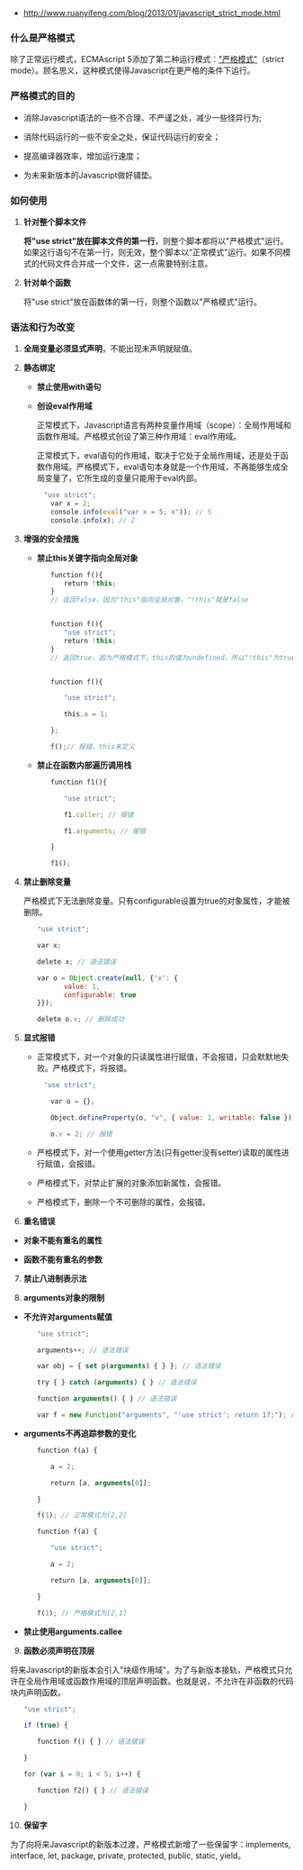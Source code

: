 - http://www.ruanyifeng.com/blog/2013/01/javascript_strict_mode.html

### 什么是严格模式

除了正常运行模式，ECMAscript 5添加了第二种运行模式：["严格模式"](https://developer.mozilla.org/en-US/docs/JavaScript/Reference/Functions_and_function_scope/Strict_mode)（strict mode）。顾名思义，这种模式使得Javascript在更严格的条件下运行。



### 严格模式的目的

- 消除Javascript语法的一些不合理、不严谨之处，减少一些怪异行为;

- 消除代码运行的一些不安全之处，保证代码运行的安全；

- 提高编译器效率，增加运行速度；

- 为未来新版本的Javascript做好铺垫。



### 如何使用

1. **针对整个脚本文件**

   **将"use strict"放在脚本文件的第一行**，则整个脚本都将以"严格模式"运行。如果这行语句不在第一行，则无效，整个脚本以"正常模式"运行。如果不同模式的代码文件合并成一个文件，这一点需要特别注意。

2. **针对单个函数**

   将"use strict"放在函数体的第一行，则整个函数以"严格模式"运行。



### **语法和行为改变**

1. **全局变量必须显式声明**，不能出现未声明就赋值。

2. **静态绑定**

   - **禁止使用with语句**

   - **创设eval作用域**

     正常模式下，Javascript语言有两种变量作用域（scope）：全局作用域和函数作用域。严格模式创设了第三种作用域：eval作用域。

     正常模式下，eval语句的作用域，取决于它处于全局作用域，还是处于函数作用域。严格模式下，eval语句本身就是一个作用域，不再能够生成全局变量了，它所生成的变量只能用于eval内部。

     ```js
     　"use strict";
     　　var x = 2;
     　　console.info(eval("var x = 5; x")); // 5
     　　console.info(x); // 2
     ```

3. **增强的安全措施**

   - **禁止this关键字指向全局对象**

     ```js
     　　function f(){
     　　　　return !this;
     　　}
     　　// 返回false，因为"this"指向全局对象，"!this"就是false
     
     
     　　function f(){
     　　　　"use strict";
     　　　　return !this;
     　　}
     　　// 返回true，因为严格模式下，this的值为undefined，所以"!this"为true。
     
     
     　　function f(){
     
     　　　　"use strict";
     
     　　　　this.a = 1;
     
     　　};
     
     　　f();// 报错，this未定义
     ```

     

   - **禁止在函数内部遍历调用栈**

     ```js
     　　function f1(){
     
     　　　　"use strict";
     
     　　　　f1.caller; // 报错
     
     　　　　f1.arguments; // 报错
     
     　　}
     
     　　f1();
     ```

     

4. **禁止删除变量**

   严格模式下无法删除变量。只有configurable设置为true的对象属性，才能被删除。

   ```js
   　　"use strict";
   
   　　var x;
   
   　　delete x; // 语法错误
   
   　　var o = Object.create(null, {'x': {
   　　　　　　value: 1,
   　　　　　　configurable: true
   　　}});
   
   　　delete o.x; // 删除成功
   ```

5. **显式报错**

   - 正常模式下，对一个对象的只读属性进行赋值，不会报错，只会默默地失败。严格模式下，将报错。

     ```js
     　"use strict";
     
     　　var o = {};
     
     　　Object.defineProperty(o, "v", { value: 1, writable: false });
     
     　　o.v = 2; // 报错
     ```

     

   - 严格模式下，对一个使用getter方法(只有getter没有setter)读取的属性进行赋值，会报错。

   - 严格模式下，对禁止扩展的对象添加新属性，会报错。

   - 严格模式下，删除一个不可删除的属性，会报错。

6.  **重名错误**

   - **对象不能有重名的属性**

   - **函数不能有重名的参数**

     

7. **禁止八进制表示法**

   

8. **arguments对象的限制**

- **不允许对arguments赋值**

  ```js
  　　"use strict";
  
  　　arguments++; // 语法错误
  
  　　var obj = { set p(arguments) { } }; // 语法错误
  
  　　try { } catch (arguments) { } // 语法错误
  
  　　function arguments() { } // 语法错误
  
  　　var f = new Function("arguments", "'use strict'; return 17;"); // 语法错误
  ```

  

- **arguments不再追踪参数的变化**

  ```js
  　　function f(a) {
  
  　　　　a = 2;
  
  　　　　return [a, arguments[0]];
  
  　　}
  
  　　f(1); // 正常模式为[2,2]
  
  　　function f(a) {
  
  　　　　"use strict";
  
  　　　　a = 2;
  
  　　　　return [a, arguments[0]];
  
  　　}
  
  　　f(1); // 严格模式为[2,1]
  ```

- **禁止使用arguments.callee**

  

9.  **函数必须声明在顶层**

将来Javascript的新版本会引入"块级作用域"。为了与新版本接轨，严格模式只允许在全局作用域或函数作用域的顶层声明函数。也就是说，不允许在非函数的代码块内声明函数。

```js
　　"use strict";

　　if (true) {

　　　　function f() { } // 语法错误

　　}

　　for (var i = 0; i < 5; i++) {

　　　　function f2() { } // 语法错误

　　}
```





10. **保留字**

为了向将来Javascript的新版本过渡，严格模式新增了一些保留字：implements, interface, let, package, private, protected, public, static, yield。